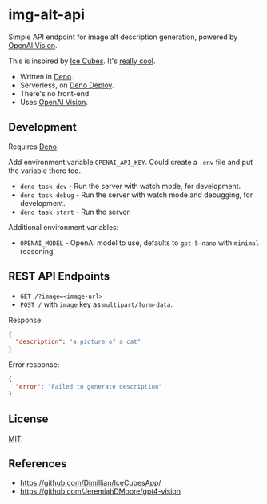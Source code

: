 img-alt-api
===

Simple API endpoint for image alt description generation, powered by [OpenAI Vision](https://platform.openai.com/docs/guides/images-vision).

This is inspired by [Ice Cubes](https://github.com/Dimillian/IceCubesApp/commit/28ab417b0afc909728da5be541f345e99cb254e2). It's [really cool](https://mastodon.online/@IceCubesApp/111522921731485386).

- Written in [Deno](https://deno.com/).
- Serverless, on [Deno Deploy](https://deno.com/deploy).
- There's no front-end.
- Uses [OpenAI Vision](https://platform.openai.com/docs/guides/images-vision).

## Development

Requires [Deno](https://deno.com/).

Add environment variable `OPENAI_API_KEY`. Could create a `.env` file and put the variable there too.

- `deno task dev` - Run the server with watch mode, for development.
- `deno task debug` - Run the server with watch mode and debugging, for development.
- `deno task start` - Run the server.

Additional environment variables:

- `OPENAI_MODEL` - OpenAI model to use, defaults to `gpt-5-nano` with `minimal` reasoning.

## REST API Endpoints

- `GET /?image=<image-url>`
- `POST /` with `image` key as `multipart/form-data`.

Response:

```json
{
  "description": "a picture of a cat"
}
```

Error response:

```json
{
  "error": "Failed to generate description"
}
```

## License

[MIT](https://cheeaun.mit-license.org/).

## References

- https://github.com/Dimillian/IceCubesApp/
- https://github.com/JeremiahDMoore/gpt4-vision
